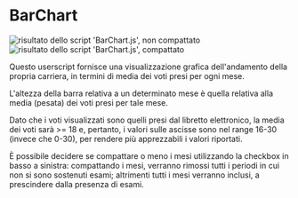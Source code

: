 # BarChart

![risultato dello script 'BarChart.js', non compattato](https://raw.githubusercontent.com/fgiobergia/Userscripts/master/polito.it/barchart/barchart_nc.png)
![risultato dello script 'BarChart.js', compattato](https://raw.githubusercontent.com/fgiobergia/Userscripts/master/polito.it/barchart/barchart_c.png)


Questo userscript fornisce una visualizzazione grafica dell'andamento della propria carriera, in termini di media dei voti presi per ogni mese.

L'altezza della barra relativa a un determinato mese è quella relativa alla media (pesata) dei voti presi per tale mese.

Dato che i voti visualizzati sono quelli presi dal libretto elettronico, la media dei voti sarà >= 18 e, pertanto, i valori sulle ascisse sono nel range 16-30 (invece che 0-30), per rendere più apprezzabili i valori riportati.

È possibile decidere se compattare o meno i mesi utilizzando la checkbox in basso a sinistra: compattando i mesi, verranno rimossi tutti i periodi in cui non si sono sostenuti esami; altrimenti tutti i mesi verranno inclusi, a prescindere dalla presenza di esami.

